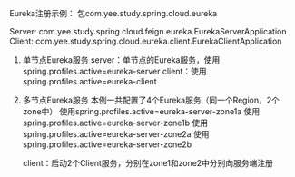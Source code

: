 Eureka注册示例：
包com.yee.study.spring.cloud.eureka

Server: com.yee.study.spring.cloud.feign.eureka.EurekaServerApplication
Client: com.yee.study.spring.cloud.eureka.client.EurekaClientApplication

1. 单节点Eureka服务
    server：单节点的Eureka服务，使用spring.profiles.active=eureka-server
    client：使用spring.profiles.active=eureka-client

2. 多节点Eureka服务
    本例一共配置了4个Eureka服务（同一个Region，2个zone中）
    使用spring.profiles.active=eureka-server-zone1a
    使用spring.profiles.active=eureka-server-zone1b
    使用spring.profiles.active=eureka-server-zone2a
    使用spring.profiles.active=eureka-server-zone2b

    client：启动2个Client服务，分别在zone1和zone2中分别向服务端注册
     

